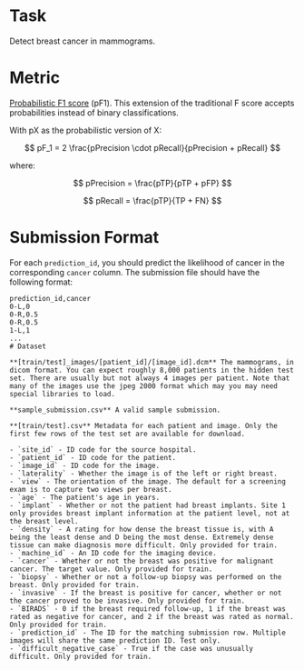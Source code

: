# Task

Detect breast cancer in mammograms.

# Metric

[Probabilistic F1 score](https://aclanthology.org/2020.eval4nlp-1.9.pdf) (pF1). This extension of the traditional F score accepts probabilities instead of binary classifications. 

With pX as the probabilistic version of X:

$$
pF_1 = 2 \frac{pPrecision \cdot pRecall}{pPrecision + pRecall}
$$

where:

$$
pPrecision = \frac{pTP}{pTP + pFP}
$$

$$
pRecall = \frac{pTP}{TP + FN}
$$

# Submission Format

For each `prediction_id`, you should predict the likelihood of cancer in the corresponding `cancer` column. The submission file should have the following format:

```
prediction_id,cancer
0-L,0
0-R,0.5
0-R,0.5
1-L,1
...
# Dataset

**[train/test]_images/[patient_id]/[image_id].dcm** The mammograms, in dicom format. You can expect roughly 8,000 patients in the hidden test set. There are usually but not always 4 images per patient. Note that many of the images use the jpeg 2000 format which may you may need special libraries to load.

**sample_submission.csv** A valid sample submission.

**[train/test].csv** Metadata for each patient and image. Only the first few rows of the test set are available for download.

- `site_id` - ID code for the source hospital.
- `patient_id` - ID code for the patient.
- `image_id` - ID code for the image.
- `laterality` - Whether the image is of the left or right breast.
- `view` - The orientation of the image. The default for a screening exam is to capture two views per breast.
- `age` - The patient's age in years.
- `implant` - Whether or not the patient had breast implants. Site 1 only provides breast implant information at the patient level, not at the breast level.
- `density` - A rating for how dense the breast tissue is, with A being the least dense and D being the most dense. Extremely dense tissue can make diagnosis more difficult. Only provided for train.
- `machine_id` - An ID code for the imaging device.
- `cancer` - Whether or not the breast was positive for malignant cancer. The target value. Only provided for train.
- `biopsy` - Whether or not a follow-up biopsy was performed on the breast. Only provided for train.
- `invasive` - If the breast is positive for cancer, whether or not the cancer proved to be invasive. Only provided for train.
- `BIRADS` - 0 if the breast required follow-up, 1 if the breast was rated as negative for cancer, and 2 if the breast was rated as normal. Only provided for train.
- `prediction_id` - The ID for the matching submission row. Multiple images will share the same prediction ID. Test only.
- `difficult_negative_case` - True if the case was unusually difficult. Only provided for train.
